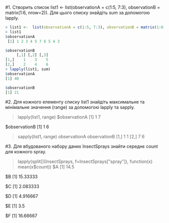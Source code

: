 #1. Створить список list1 <- list(observationA = c(1:5, 7:3), observationB = matrix(1:6, nrow=2)). Для цього списку знайдіть sum за допомогою lapply.

```r
> list1 <-  list(observationA = c(1:5, 7:3), observationB = matrix(1:6, nrow=2))
> list1
$observationA
 [1] 1 2 3 4 5 7 6 5 4 3

$observationB
     [,1] [,2] [,3]
[1,]    1    3    5
[2,]    2    4    6
> lapply(list1, sum)
$observationA
[1] 40

$observationB
[1] 21
```

#2. Для кожного елементу списку list1 знайдіть максимальне та мінімальне значення (range) за допомогою lapply та sapply.

> lapply(list1, range)
$observationA
[1] 1 7

$observationB
[1] 1 6
> sapply(list1, range)
     observationA observationB
[1,]            1            1
[2,]            7            6

 #3. Для вбудованого набору даних InsectSprays знайти середнє count для кожного spray.

> lapply(split[](InsectSprays, f=InsectSprays["spray"]), function(x) mean(x$count))
$A
[1] 14.5

$B
[1] 15.33333

$C
[1] 2.083333

$D
[1] 4.916667

$E
[1] 3.5

$F
[1] 16.66667

